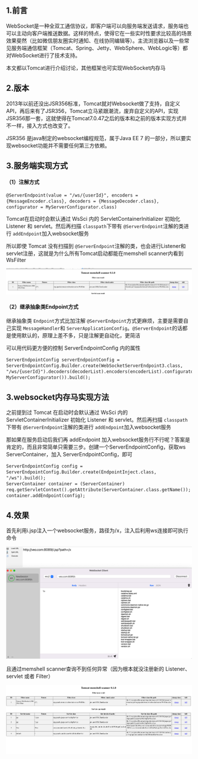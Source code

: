 ## 1.前言

WebSocket是一种全双工通信协议，即客户端可以向服务端发送请求，服务端也可以主动向客户端推送数据。这样的特点，使得它在一些实时性要求比较高的场景效果斐然（比如微信朋友圈实时通知、在线协同编辑等）。主流浏览器以及一些常见服务端通信框架（Tomcat、Spring、Jetty、WebSphere、WebLogic等）都对WebSocket进行了技术支持。

本文都以Tomcat进行介绍讨论，其他框架也可实现WebSocket内存马

## 2.版本

2013年以前还没出JSR356标准，Tomcat就对Websocket做了支持，自定义API，再后来有了JSR356，Tomcat立马紧跟潮流，废弃自定义的API，实现JSR356那一套，这就使得在Tomcat7.0.47之后的版本和之前的版本实现方式并不一样，接入方式也改变了。

JSR356 是java制定的websocket编程规范，属于Java EE 7 的一部分，所以要实现websocket功能并不需要任何第三方依赖。

## 3.服务端实现方式

#### （1）注解方式

```
@ServerEndpoint(value = "/ws/{userId}", encoders = {MessageEncoder.class}, decoders = {MessageDecoder.class}, configurator = MyServerConfigurator.class)
```

Tomcat在启动时会默认通过 WsSci 内的 ServletContainerInitializer 初始化 Listener 和 servlet。然后再扫描 `classpath`下带有 `@ServerEndpoint`注解的类进行 `addEndpoint`加入websocket服务

所以即使 Tomcat 没有扫描到 `@ServerEndpoint`注解的类，也会进行Listener和 servlet注册，这就是为什么所有Tomcat启动都能在memshell scanner内看到WsFilter

![static-1](static/1.png)

#### （2）继承抽象类Endpoint方式

继承抽象类 `Endpoint`方式比加注解 `@ServerEndpoint`方式更麻烦，主要是需要自己实现 `MessageHandler`和 `ServerApplicationConfig`。`@ServerEndpoint`的话都是使用默认的，原理上差不多，只是注解更自动化，更简洁

可以用代码更方便的控制 ServerEndpointConfig 内的属性

```
ServerEndpointConfig serverEndpointConfig = ServerEndpointConfig.Builder.create(WebSocketServerEndpoint3.class, "/ws/{userId}").decoders(decoderList).encoders(encoderList).configurator(new MyServerConfigurator()).build();
```

## 3.websocket内存马实现方法

之前提到过 Tomcat 在启动时会默认通过 WsSci 内的 ServletContainerInitializer 初始化 Listener 和 servlet。然后再扫描 `classpath`下带有 `@ServerEndpoint`注解的类进行 `addEndpoint`加入websocket服务

那如果在服务启动后我们再 addEndpoint 加入websocket服务行不行呢？答案是肯定的，而且非常简单只需要三步。创建一个ServerEndpointConfig，获取ws ServerContainer，加入 ServerEndpointConfig，即可

```
ServerEndpointConfig config = ServerEndpointConfig.Builder.create(EndpointInject.class, "/ws").build();
ServerContainer container = (ServerContainer) req.getServletContext().getAttribute(ServerContainer.class.getName());
container.addEndpoint(config);
```

## 4.效果

首先利用i.jsp注入一个websocket服务，路径为/x，注入后利用ws连接即可执行命令

![static-2](static/2.png)

且通过memshell scanner查询不到任何异常（因为根本就没注册新的 Listener、servlet 或者 Filter）

![static-3](static/3.png)